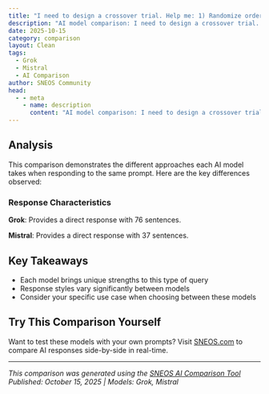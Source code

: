 ```yaml
---
title: "I need to design a crossover trial. Help me: 1) Randomize order of treatments"
description: "AI model comparison: I need to design a crossover trial. Help me: 1) Randomize order of treatments..."
date: 2025-10-15
category: comparison
layout: Clean
tags:
  - Grok
  - Mistral
  - AI Comparison
author: SNEOS Community
head:
  - - meta
    - name: description
      content: "AI model comparison: I need to design a crossover trial. Help me: 1) Randomize order of treatments..."
---
```


<ChatComparison
  title="I need to design a crossover trial. Help me: 1) Randomize order of treatments"
  prompt="I need to design a crossover trial. Help me: 1) Randomize order of treatments"
  :responses='{"Grok": "### Designing a Crossover Trial: Randomizing Treatment Order\n\nA crossover trial is a great design for comparing treatments (e.g., drugs, interventions) within the same subjects over time, reducing variability from individual differences. Randomizing the order of treatments helps control for period effects (e.g., time-dependent changes) and carryover effects (e.g., lingering impact from the first treatment). I\u0027ll focus on your first point: randomizing the order of treatments. If you have more details (e.g., number of treatments, subjects), I can refine this.\n\n#### Key Principles for Randomization\n- **Why randomize?** It ensures unbiased assignment, minimizing selection bias and allowing valid statistical comparisons.\n- **Basic setup:** For a simple 2-treatment crossover (A and B), each subject gets both, but in random order: AB or BA, with a washout period in between to clear effects.\n- **For more treatments:** Use Latin square designs for 3\u002B treatments to balance sequences across subjects.\n- **Tools:** Use statistical software like R, Python (with libraries like NumPy or random), or Excel for generation. Ensure it\u0027s done pre-trial and documented (e.g., via sealed envelopes or software allocation).\n\n#### Step-by-Step Guide to Randomize\n1. **Define your structure:**\n   - Number of treatments (k): e.g., 2 (A/B).\n   - Number of subjects (n): e.g., 20. Aim for even groups per sequence.\n   - Periods: At least k periods, with washout between.\n   - For 2 treatments: 2 sequences (AB, BA).\n\n2. **Generate sequences:**\n   - Create all possible balanced orders. For 2 treatments, the sequences are AB and BA\u2014assign half your subjects to each randomly.\n   - For 3 treatments (A, B, C): Use a Latin square to create sequences like ABC, BCA, CAB (and randomize which subjects get which).\n\n3. **Randomize assignment:**\n   - Use a random number generator to assign sequences to subjects (e.g., by ID).\n   - Stratify if needed (e.g., by age, sex) to balance groups.\n\n#### Example Implementation in Python\nHere\u0027s a simple Python script using NumPy to randomize for 2 treatments and 20 subjects. You can run this in any Python environment (install NumPy if needed: \u0060pip install numpy\u0060).\n\n\u0060\u0060\u0060python\nimport numpy as np\n\n# Parameters\nn_subjects = 20  # Number of subjects\ntreatments = [\u0027A\u0027, \u0027B\u0027]  # Your treatments\nn_sequences = len(treatments)  # 2 sequences for 2 treatments\n\n# Generate all possible sequences (for 2 treatments: AB and BA)\nsequences = [\n    [treatments[0], treatments[1]],  # AB\n    [treatments[1], treatments[0]]   # BA\n]\n\n# Randomly assign sequences to subjects (equal balance: 10 per sequence)\nsubject_ids = np.arange(1, n_subjects \u002B 1)\nnp.random.shuffle(subject_ids)  # Randomize order\nassignments = []\nfor i, sid in enumerate(subject_ids):\n    seq_id = i % n_sequences  # Alternate to balance (or fully randomize)\n    assignments.append((sid, sequences[seq_id]))\n\n# Output the assignments\nprint(\u0022Subject ID | Sequence\u0022)\nfor sid, seq in assignments:\n    print(f\u0022{sid:2d}         | {\u0027 -\u003E \u0027.join(seq)}\u0022)\n\u0060\u0060\u0060\n\n**Sample Output** (results vary due to randomness):\n\u0060\u0060\u0060\nSubject ID | Sequence\n 1         | A -\u003E B\n 2         | B -\u003E A\n 3         | A -\u003E B\n... (continues)\n\u0060\u0060\u0060\n\n- **How it works:** Shuffles subject IDs and assigns balanced sequences. For 3\u002B treatments, expand \u0060sequences\u0060 with a Latin square (e.g., via \u0060itertools.permutations\u0060).\n- **Customization:** Replace treatments with your labels (e.g., \u0027DrugX\u0027, \u0027Placebo\u0027). For full randomization without alternation, use \u0060np.random.choice(sequences, size=n_subjects, replace=True)\u0060 but check balance.\n\n#### For More Treatments (e.g., 3-Treatment Latin Square)\nExtend the code:\n\u0060\u0060\u0060python\n# For 3 treatments\ntreatments = [\u0027A\u0027, \u0027B\u0027, \u0027C\u0027]\nfrom itertools import permutations\n\n# Generate Latin square sequences (balanced)\nall_perms = list(permutations(treatments))\n# Select first 3 for a basic square: ABC, BCA, CAB\nsequences = [list(p) for p in [all_perms[0], all_perms[3], all_perms[1]]]  # Example selection\n\n# Then assign as above, with n_sequences=3\n\u0060\u0060\u0060\n\n#### Best Practices\n- **Balance check:** Ensure equal numbers per sequence (e.g., via chi-square test post-randomization).\n- **Blinding:** Keep assignments concealed until treatment starts.\n- **Software alternatives:** R (use \u0060blockrand\u0060 package), SAS, or online tools like Sealed Envelope for clinical trials.\n- **Statistical analysis later:** Use mixed-effects models to account for sequence, period, and carryover (e.g., via \u0060lme4\u0060 in R).\n\nThis gets you started on randomization. What\u0027s next? Do you need help with sample size calculation, washout periods, or the full protocol? Let me know details like treatment count or trial type!", "Mistral": "Designing a crossover trial involves several key steps, including randomizing the order of treatments to minimize bias and ensure the validity of your results. Here\u2019s a step-by-step guide to help you with the randomization process:\n\n### Step 1: Define the Treatments\nFirst, clearly define the treatments you will be comparing in your crossover trial. For example, you might be comparing Treatment A and Treatment B.\n\n### Step 2: Determine the Number of Periods\nDecide on the number of periods in your crossover trial. A common design is a two-period crossover trial, where each participant receives both treatments in a randomized order.\n\n### Step 3: Create a Randomization Scheme\nYou need to create a randomization scheme to determine the order in which participants will receive the treatments. Here\u2019s how you can do it:\n\n#### Option 1: Simple Randomization\n1. **Assign Treatment Sequences**: Create all possible sequences of treatments. For a two-period crossover trial with two treatments (A and B), the sequences are AB and BA.\n2. **Randomize Sequences**: Use a random number generator or a randomization tool to assign participants to these sequences.\n\n#### Option 2: Block Randomization\n1. **Determine Block Size**: Choose a block size that is a multiple of the number of sequences. For example, if you have two sequences (AB and BA), you might choose a block size of 4.\n2. **Create Blocks**: Within each block, randomly assign participants to the sequences. For example, a block might look like AB, BA, AB, BA.\n3. **Randomize Blocks**: Randomly assign blocks to participants.\n\n### Step 4: Implement the Randomization\nUse a computer program or statistical software to implement the randomization. Here\u2019s an example using Python:\n\n\u0060\u0060\u0060python\nimport random\n\n# Define the treatments\ntreatments = [\u0027A\u0027, \u0027B\u0027]\n\n# Define the sequences\nsequences = [\u0027AB\u0027, \u0027BA\u0027]\n\n# Number of participants\nnum_participants = 20\n\n# Randomize the sequences\nrandomized_sequences = random.choices(sequences, k=num_participants)\n\n# Print the randomized sequences\nfor i, seq in enumerate(randomized_sequences):\n    print(f\u0022Participant {i\u002B1}: {seq}\u0022)\n\u0060\u0060\u0060\n\n### Step 5: Allocate Participants\nAllocate participants to the randomized sequences. Ensure that each participant receives both treatments in the assigned order.\n\n### Step 6: Document the Randomization\nDocument the randomization process thoroughly. This includes the method used, the randomization scheme, and any software or tools employed. This documentation is crucial for transparency and reproducibility.\n\n### Step 7: Monitor and Adjust\nMonitor the trial to ensure that the randomization process is followed correctly. If necessary, adjust the randomization scheme to account for any unforeseen issues.\n\n### Example\nSuppose you have 20 participants and you are comparing Treatment A and Treatment B in a two-period crossover trial. You might use block randomization with a block size of 4. Here\u2019s how the randomization might look:\n\n1. **Block 1**: AB, BA, AB, BA\n2. **Block 2**: BA, AB, BA, AB\n3. **Block 3**: AB, BA, AB, BA\n4. **Block 4**: BA, AB, BA, AB\n5. **Block 5**: AB, BA, AB, BA\n\nEach participant is randomly assigned to one of these blocks, ensuring a balanced distribution of treatment sequences.\n\nBy following these steps, you can effectively randomize the order of treatments in your crossover trial, ensuring the integrity and validity of your results."}' published-date="{DateTime.UtcNow:HH:mm}"
/>

## Analysis

This comparison demonstrates the different approaches each AI model takes when responding to the same prompt. Here are the key differences observed:

### Response Characteristics

**Grok**: Provides a direct response with 76 sentences. 

**Mistral**: Provides a direct response with 37 sentences. 

## Key Takeaways

- Each model brings unique strengths to this type of query
- Response styles vary significantly between models
- Consider your specific use case when choosing between these models

## Try This Comparison Yourself

Want to test these models with your own prompts? Visit [SNEOS.com](https://sneos.com) to compare AI responses side-by-side in real-time.

---

*This comparison was generated using the [SNEOS AI Comparison Tool](https://sneos.com)*
*Published: October 15, 2025 | Models: Grok, Mistral*
